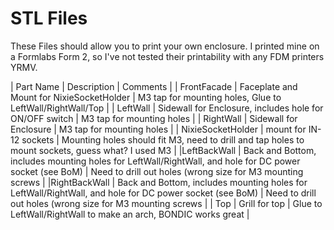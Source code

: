 # STL Files

These Files should allow you to print your own enclosure.  I printed mine on a Formlabs Form 2, so I've not tested their printability with any FDM printers YRMV.

| Part Name | Description | Comments |
| FrontFacade | Faceplate and Mount for NixieSocketHolder | M3 tap for mounting holes, Glue to LeftWall/RightWall/Top |
| LeftWall | Sidewall for Enclosure, includes hole for ON/OFF switch | M3 tap for mounting holes |
| RightWall | Sidewall for Enclosure | M3 tap for mounting holes |
| NixieSocketHolder |  mount for IN-12 sockets | Mounting holes should fit M3, need to drill and tap holes to mount sockets, guess what? I used M3 |
|LeftBackWall | Back and Bottom, includes mounting holes for LeftWall/RightWall, and hole for DC power socket (see BoM) | Need to drill out holes (wrong size for M3 mounting screws |
|RightBackWall | Back and Bottom, includes mounting holes for LeftWall/RightWall, and hole for DC power socket (see BoM) | Need to drill out holes (wrong size for M3 mounting screws |
| Top | Grill for top | Glue to LeftWall/RightWall to make an arch, BONDIC works great |
